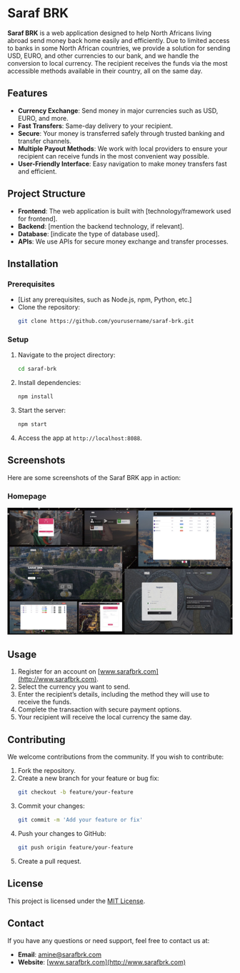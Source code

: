 
# Saraf BRK

**Saraf BRK** is a web application designed to help North Africans living abroad send money back home easily and efficiently. Due to limited access to banks in some North African countries, we provide a solution for sending USD, EURO, and other currencies to our bank, and we handle the conversion to local currency. The recipient receives the funds via the most accessible methods available in their country, all on the same day.

## Features

- **Currency Exchange**: Send money in major currencies such as USD, EURO, and more.
- **Fast Transfers**: Same-day delivery to your recipient.
- **Secure**: Your money is transferred safely through trusted banking and transfer channels.
- **Multiple Payout Methods**: We work with local providers to ensure your recipient can receive funds in the most convenient way possible.
- **User-Friendly Interface**: Easy navigation to make money transfers fast and efficient.

## Project Structure

- **Frontend**: The web application is built with [technology/framework used for frontend].
- **Backend**: [mention the backend technology, if relevant].
- **Database**: [indicate the type of database used].
- **APIs**: We use APIs for secure money exchange and transfer processes.

## Installation

### Prerequisites
- [List any prerequisites, such as Node.js, npm, Python, etc.]
- Clone the repository:  
  ```bash
  git clone https://github.com/yourusername/saraf-brk.git
  ```
  
### Setup

1. Navigate to the project directory:  
   ```bash
   cd saraf-brk
   ```
2. Install dependencies:  
   ```bash
   npm install
   ```
3. Start the server:  
   ```bash
   npm start
   ```
4. Access the app at `http://localhost:8088`.

## Screenshots

Here are some screenshots of the Saraf BRK app in action:

### Homepage
![Homepage Screenshot](/screenshots/screenshot%20template.jpg) 


## Usage

1. Register for an account on [www.sarafbrk.com](http://www.sarafbrk.com).
2. Select the currency you want to send.
3. Enter the recipient’s details, including the method they will use to receive the funds.
4. Complete the transaction with secure payment options.
5. Your recipient will receive the local currency the same day.

## Contributing

We welcome contributions from the community. If you wish to contribute:
1. Fork the repository.
2. Create a new branch for your feature or bug fix:  
   ```bash
   git checkout -b feature/your-feature
   ```
3. Commit your changes:  
   ```bash
   git commit -m 'Add your feature or fix'
   ```
4. Push your changes to GitHub:  
   ```bash
   git push origin feature/your-feature
   ```
5. Create a pull request.

## License

This project is licensed under the [MIT License](LICENSE).

## Contact

If you have any questions or need support, feel free to contact us at:

- **Email**: amine@sarafbrk.com
- **Website**: [www.sarafbrk.com](http://www.sarafbrk.com)
